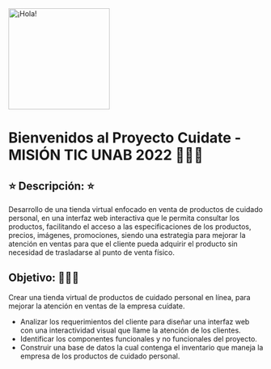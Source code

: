 <img src="https://misiontic2022.unab.edu.co/pluginfile.php/1/theme_academi/logo/-1/LogoUnab-Horizontal.png" alt="¡Hola!" width="200"/>

# **Bienvenidos al Proyecto Cuidate - MISIÓN TIC UNAB 2022** 🚀🚀🚀


## ⭐ Descripción: ⭐

Desarrollo de una tienda virtual enfocado en venta de productos de cuidado personal, en una interfaz web interactiva que le permita consultar los productos, facilitando el acceso a las especificaciones de los productos, precios, imágenes, promociones, siendo una estrategia para mejorar la atención en ventas para que el cliente pueda adquirir el producto sin necesidad de trasladarse al punto de venta físico. 

## Objetivo: 🎯🎯🎯
Crear una tienda virtual de productos de cuidado personal en línea, para mejorar la atención en ventas de la empresa cuídate.
  
  *  Analizar los requerimientos del cliente para diseñar una interfaz web con una interactividad visual que llame la atención de los clientes.
  *  Identificar los componentes funcionales y no funcionales del proyecto.
  *  Construir una base de datos la cual contenga el inventario que maneja la empresa de los productos de cuidado personal.
